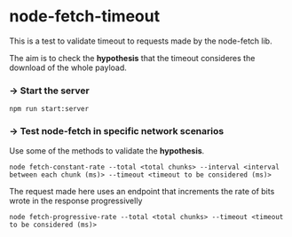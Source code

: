 # node-fetch-timeout
This is a test to validate timeout to requests made by the node-fetch lib. 

The aim is to check the **hypothesis** that the timeout consideres the download of the whole payload.

### -> Start the server

```
npm run start:server
```

### -> Test node-fetch in specific network scenarios

Use some of the methods to validate the **hypothesis**.

```
node fetch-constant-rate --total <total chunks> --interval <interval between each chunk (ms)> --timeout <timeout to be considered (ms)>
```

The request made here uses an endpoint that increments the rate of bits wrote in the response progressivelly
```
node fetch-progressive-rate --total <total chunks> --timeout <timeout to be considered (ms)>
```
